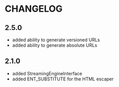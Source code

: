 CHANGELOG
=========

2.5.0
-----

 * added ability to generate versioned URLs
 * added ability to generate absolute URLs

2.1.0
-----

 * added StreamingEngineInterface
 * added ENT_SUBSTITUTE for the HTML escaper
